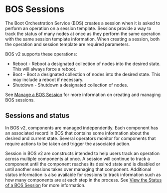 # BOS Sessions

The Boot Orchestration Service (BOS) creates a session when it is asked to perform an operation on a session template.
Sessions provide a way to track the status of many nodes at once as they perform the same operation with the same session template information.
When creating a session, both the operation and session template are required parameters.

BOS v2 supports these operations:

* Reboot - Reboot a designated collection of nodes into the desired state. This will always force a reboot.
* Boot - Boot a designated collection of nodes into the desired state. This may include a reboot if necessary.
* Shutdown - Shutdown a designated collection of nodes.

See [Manage a BOS Session](Manage_a_BOS_Session.md) for more information on creating and managing BOS sessions.

## Sessions and status

In BOS v2, components are managed independently. Each component has an associated record in BOS that contains some information about the desired and current state.
Several operators monitor for components that require actions to be taken and trigger the associated action.

Session in BOS v2 are constructs intended to help users track an operation across multiple components at once.
A session will continue to track a component until the component reaches its desired state and is disabled or until another sessions takes over managing that component.
Additional status information is also available for sessions to track information such as how many components are at each step in the process.
See [View the Status of a BOS Session](View_the_Status_of_a_BOS_Session.md) for more information.
